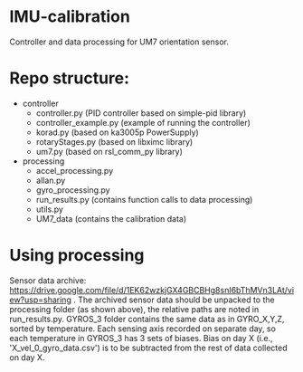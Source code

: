 # IMU-calibration
Controller and data processing for UM7 orientation sensor.

# Repo structure:
- controller
  - controller.py         (PID controller based on simple-pid library)
  - controller_example.py (example of running the controller)
  - korad.py              (based on ka3005p PowerSupply)
  - rotaryStages.py       (based on libximc library)
  - um7.py                (based on rsl_comm_py library)
- processing
    - accel_processing.py
    - allan.py
    - gyro_processing.py
    - run_results.py    (contains function calls to data processing)
    - utils.py
    - UM7_data  (contains the calibration data)

# Using processing
Sensor data archive: https://drive.google.com/file/d/1EK62wzkjGX4GBCBHg8snI6bThMVn3LAt/view?usp=sharing .
The archived sensor data should be unpacked to the processing folder (as shown above), the relative paths are noted in run_results.py.
GYROS_3 folder contains the same data as in GYRO_X,Y,Z, sorted by temperature. Each sensing axis recorded on separate day, so each temperature in GYROS_3 has 3 sets of biases. Bias on day X (i.e., 'X_vel_0_gyro_data.csv') is to be subtracted from the rest of data collected on day X. 
